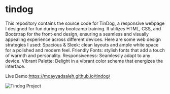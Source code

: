 # tindog
This repository contains the source code for TinDog, a responsive webpage I designed for fun during my bootcamp training. It utilizes HTML, CSS, and Bootstrap for the front-end design, ensuring a seamless and visually appealing experience across different devices. 
Here are some web design strategies I used:
Spacious & Sleek: clean layouts and ample white space for a polished and modern feel.
Friendly Fonts:  stylish fonts that add a touch of warmth and personality.
Responsiveness: Seamlessly adapt to any device.
Vibrant Palette: Delight in a vibrant color scheme that energizes the interface.


Live Demo:https://moayyadsaleh.github.io/tindog/


![Tindog Project](https://github.com/moayyadsaleh/tindog/assets/137034202/03d65d2a-0429-466e-bcba-55786d318f23)

